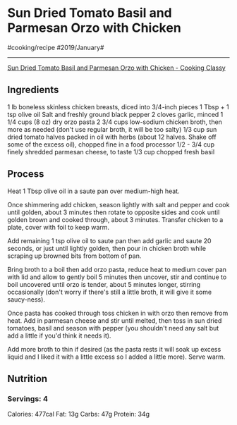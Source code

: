 # Sun Dried Tomato Basil and Parmesan Orzo with Chicken
#cooking/recipe #2019/January#
- - - -
[Sun Dried Tomato Basil and Parmesan Orzo with Chicken - Cooking Classy](https://www.cookingclassy.com/sun-dried-tomato-basil-and-parmesan-orzo-with-chicken/)

## Ingredients
1 lb boneless skinless chicken breasts, diced into 3/4-inch pieces
1 Tbsp + 1 tsp olive oil
Salt and freshly ground black pepper
2 cloves garlic, minced
1 1/4 cups (8 oz) dry orzo pasta
2 3/4 cups low-sodium chicken broth, then more as needed (don't use regular broth, it will be too salty)
1/3 cup sun dried tomato halves packed in oil with herbs (about 12 halves. Shake off some of the excess oil), chopped fine in a food processor
1/2 - 3/4 cup finely shredded parmesan cheese, to taste
1/3 cup chopped fresh basil

## Process
Heat 1 Tbsp olive oil in a saute pan over medium-high heat. 

Once shimmering add chicken, season lightly with salt and pepper and cook until golden, about 3 minutes then rotate to opposite sides and cook until golden brown and cooked through, about 3 minutes. Transfer chicken to a plate, cover with foil to keep warm. 

Add remaining 1 tsp olive oil to saute pan then add garlic and saute 20 seconds, or just until lightly golden, then pour in chicken broth while scraping up browned bits from bottom of pan. 

Bring broth to a boil then add orzo pasta, reduce heat to medium cover pan with lid and allow to gently boil 5 minutes then uncover, stir and continue to boil uncovered until orzo is tender, about 5 minutes longer, stirring occasionally (don't worry if there's still a little broth, it will give it some saucy-ness).

Once pasta has cooked through toss chicken in with orzo then remove from heat. Add in parmesan cheese and stir until melted, then toss in sun dried tomatoes, basil and season with pepper (you shouldn't need any salt but add a little if you'd think it needs it). 

Add more broth to thin if desired (as the pasta rests it will soak up excess liquid and I liked it with a little excess so I added a little more). Serve warm.

## Nutrition
### Servings: 4
Calories: 477cal
Fat: 13g
Carbs: 47g
Protein: 34g